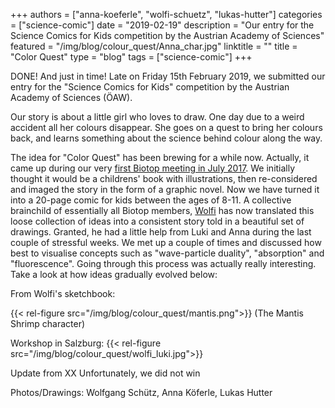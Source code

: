 +++
authors = ["anna-koeferle", "wolfi-schuetz", "lukas-hutter"]
categories = ["science-comic"]
date = "2019-02-19"
description = "Our entry for the Science Comics for Kids competition by the Austrian Academy of Sciences"
featured = "/img/blog/colour_quest/Anna_char.jpg"
linktitle = ""
title = "Color Quest"
type = "blog"
tags = ["science-comic"]
+++


DONE! And just in time! Late on Friday 15th February 2019, we submitted our entry for the "Science Comics for Kids" competition by the Austrian Academy of Sciences (ÖAW).

Our story is about a little girl who loves to draw. One day due to a weird accident all her colours disappear. She goes on a quest to bring her colours back, and learns something about the science behind colour along the way.

The idea for "Color Quest" has been brewing for a while now. Actually, it came up during our very [first Biotop meeting in July 2017](http://biotop.co/en/blog/meeting-july-2017/). We initially thought it would be a childrens' book with illustrations, then re-considered and imaged the story in the form of a graphic novel. Now we have turned it into a 20-page comic for kids between the ages of 8-11. A collective brainchild of essentially all Biotop members, [Wolfi](http://stulowitz.at/) has now translated this loose collection of ideas into a consistent story told in a beautiful set of drawings. Granted, he had a little help from Luki and Anna during the last couple of stressful weeks. We met up a couple of times and discussed how best to visualise concepts such as "wave-particle duality", "absorption" and "fluorescence". Going through this process was actually really interesting. Take a look at how ideas gradually evolved below:


From Wolfi's sketchbook:

{{< rel-figure src="/img/blog/colour_quest/mantis.png">}}
(The Mantis Shrimp character)

Workshop in Salzburg:
{{< rel-figure src="/img/blog/colour_quest/wolfi_luki.jpg">}}


Update from XX
Unfortunately, we did not win

Photos/Drawings: Wolfgang Schütz, Anna Köferle, Lukas Hutter
